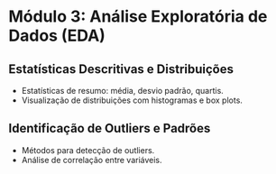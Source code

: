 # Módulo 3: Análise Exploratória de Dados (EDA)

## Estatísticas Descritivas e Distribuições
- Estatísticas de resumo: média, desvio padrão, quartis.
- Visualização de distribuições com histogramas e box plots.

## Identificação de Outliers e Padrões
- Métodos para detecção de outliers.
- Análise de correlação entre variáveis.

